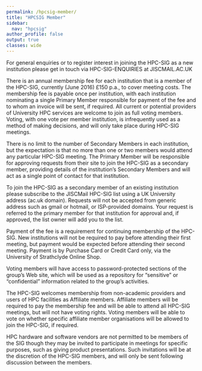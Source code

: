 ```yaml
---
permalink: /hpcsig-member/
title: "HPCSIG Member"
sidebar:
  nav: "hpcsig"
author_profile: false
output: true
classes: wide
---
```


For general enquiries or to register interest in joining the HPC-SIG as a new institution please get in touch via HPC-SIG-ENQUIRIES at JISCMAIL.AC.UK

There is an annual membership fee for each institution that is a member of the HPC-SIG, currently (June 2016) £150 p.a., to cover meeting costs. The membership fee is payable once per institution, with each institution nominating a single Primary Member responsible for payment of the fee and to whom an invoice will be sent, if required. All current or potential providers of University HPC services are welcome to join as full voting members. Voting, with one vote per member institution, is infrequently used as a method of making decisions, and will only take place during HPC-SIG meetings.

There is no limit to the number of Secondary Members in each institution, but the expectation is that no more than one or two members would attend any particular HPC-SIG meeting. The Primary Member will be responsible for approving requests from their site to join the HPC-SIG as a secondary member,  providing details of the institution’s Secondary Members and will act as a single point of contact for that institution.

To join the HPC-SIG as a secondary member of an existing institution please subscribe to the JISCMail HPC-SIG list using a UK University address (ac.uk domain). Requests will not be accepted from generic address such as gmail or hotmail, or ISP-provided domains. Your request is referred to the primary member for that institution for approval and, if approved, the list owner will add you to the list.

Payment of the fee is a requirement for continuing membership of the HPC-SIG. New institutions will not be required to pay before attending their first meeting, but payment would be expected before attending their second meeting. Payment is by Purchase Card or Credit Card only, via the University of Strathclyde Online Shop.

Voting members will have access to password-protected sections of the group’s Web site, which will be used as a repository for “sensitive” or “confidential” information related to the group’s activities.

The HPC-SIG welcomes membership from non-academic providers and users of HPC facilities as Affiliate members. Affiliate members will be required to pay the membership fee and will be able to attend all HPC-SIG meetings, but will not have voting rights. Voting members will be able to vote on whether specific affiliate member organisations will be allowed to join the HPC-SIG, if required.

HPC hardware and software vendors are not permitted to be members of the SIG though they may be invited to participate in meetings for specific purposes, such as giving product presentations. Such invitations will be at the discretion of the HPC-SIG members, and will only be sent following discussion between the members.
